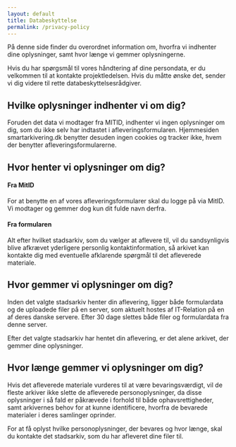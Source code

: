 ```yaml
---
layout: default
title: Databeskyttelse
permalink: /privacy-policy
---
```


På denne side finder du overordnet information om, hvorfra vi indhenter dine oplysninger, samt hvor længe vi gemmer oplysningerne.

Hvis du har spørgsmål til vores håndtering af dine persondata, er du velkommen til at kontakte projektledelsen. Hvis du måtte ønske det, sender vi dig videre til rette databeskyttelsesrådgiver.

## Hvilke oplysninger indhenter vi om dig?
Foruden det data vi modtager fra MITID, indhenter vi ingen oplysninger om dig, som du ikke selv har indtastet i afleveringsformularen. Hjemmesiden smartarkivering.dk benytter desuden ingen cookies og tracker ikke, hvem der benytter afleveringsformularerne.

## Hvor henter vi oplysninger om dig?
#### Fra MitID
For at benytte en af vores afleveringsformularer skal du logge på via MitID. Vi modtager og gemmer dog kun dit fulde navn derfra.

#### Fra formularen
Alt efter hvilket stadsarkiv, som du vælger at aflevere til, vil du sandsynligvis blive afkrævet yderligere personlig kontaktinformation, så arkivet kan kontakte dig med eventuelle afklarende spørgmål til det afleverede materiale.

## Hvor gemmer vi oplysninger om dig?
Inden det valgte stadsarkiv henter din aflevering, ligger både formulardata og de uploadede filer på en server, som aktuelt hostes af IT-Relation på en af deres danske servere. Efter 30 dage slettes både filer og formulardata fra denne server.

Efter det valgte stadsarkiv har hentet din aflevering, er det alene arkivet, der gemmer dine oplysninger.

## Hvor længe gemmer vi oplysninger om dig?
Hvis det afleverede materiale vurderes til at være bevaringsværdigt, vil de fleste arkiver ikke slette de afleverede personoplysninger, da disse oplysninger i så fald er påkrævede i forhold til både ophavsrettigheder, samt arkivernes behov for at kunne identificere, hvorfra de bevarede materialer i deres samlinger oprinder.

For at få oplyst hvilke personoplysninger, der bevares og hvor længe, skal du kontakte det stadsarkiv, som du har afleveret dine filer til.
